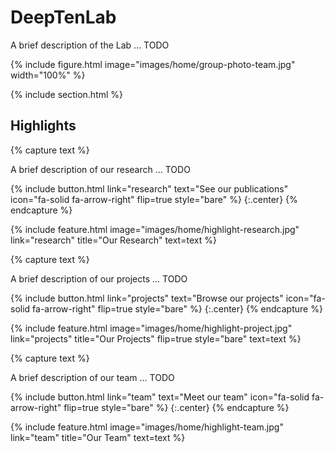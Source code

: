 ---
---

# DeepTenLab

A brief description of the Lab ... TODO

{%
  include figure.html
  image="images/home/group-photo-team.jpg"
  width="100%"
%}

{% include section.html %}

## Highlights

{% capture text %}

A brief description of our research ... TODO

{%
  include button.html
  link="research"
  text="See our publications"
  icon="fa-solid fa-arrow-right"
  flip=true
  style="bare"
%}
{:.center}
{% endcapture %}

{%
  include feature.html
  image="images/home/highlight-research.jpg"
  link="research"
  title="Our Research"
  text=text
%}

{% capture text %}

A brief description of our projects ... TODO

{%
  include button.html
  link="projects"
  text="Browse our projects"
  icon="fa-solid fa-arrow-right"
  flip=true
  style="bare"
%}
{:.center}
{% endcapture %}

{%
  include feature.html
  image="images/home/highlight-project.jpg"
  link="projects"
  title="Our Projects"
  flip=true
  style="bare"
  text=text
%}

{% capture text %}

A brief description of our team ... TODO

{%
  include button.html
  link="team"
  text="Meet our team"
  icon="fa-solid fa-arrow-right"
  flip=true
  style="bare"
%}
{:.center}
{% endcapture %}

{%
  include feature.html
  image="images/home/highlight-team.jpg"
  link="team"
  title="Our Team"
  text=text
%}
